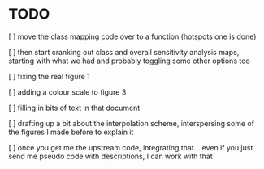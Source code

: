 # TODO

[ ] move the class mapping code over to a function (hotspots one is done)
  
[ ] then start cranking out class and overall sensitivity analysis maps, starting with what we had and probably toggling some other options too

[ ] fixing the real figure 1

[ ] adding a colour scale to figure 3

[ ] filling in bits of text in that document

[ ] drafting up a bit about the interpolation scheme, interspersing some of the figures I made before to explain it

[ ] once you get me the upstream code, integrating that... even if you just send me pseudo code with descriptions, I can work with that